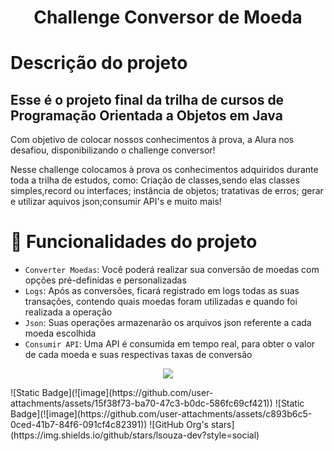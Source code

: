 <h1 align="center">Challenge Conversor de Moeda</h1>
<h1>Descrição do projeto</h1>
<h2>Esse é o projeto final da trilha de cursos de Programação Orientada a Objetos em Java</h2>
<p>Com objetivo de colocar nossos conhecimentos à prova, a Alura nos desafiou, disponibilizando o challenge conversor!</p>
<p>Nesse challenge colocamos à prova os conhecimentos adquiridos durante toda a trilha de estudos, como: Criação de classes,sendo elas classes simples,record ou interfaces; instância de objetos; tratativas de erros; gerar e utilizar aquivos json;consumir API's e muito mais!</p>

# :hammer: Funcionalidades do projeto

- `Converter Moedas`: Você poderá realizar sua conversão de moedas com opções pré-definidas e personalizadas
- `Logs`: Após as conversões, ficará registrado em logs todas as suas transações, contendo quais moedas foram utilizadas e quando foi realizada a operação
- `Json`: Suas operações armazenarão os arquivos json referente a cada moeda escolhida
- `Consumir API`: Uma API é consumida em tempo real, para obter o valor de cada moeda e suas respectivas taxas de conversão

<p align="center">
<img loading="lazy" src="http://img.shields.io/static/v1?label=STATUS&message=EM%20CONCLUÍDO&color=GREEN&style=for-the-badge"/>
</p>
![Static Badge](![image](https://github.com/user-attachments/assets/15f38f73-ba70-47c3-b0dc-586fc69cf421))
![Static Badge](![image](https://github.com/user-attachments/assets/c893b6c5-0ced-41b7-84f6-091cf4c82391))
![GitHub Org's stars](https://img.shields.io/github/stars/lsouza-dev?style=social)
